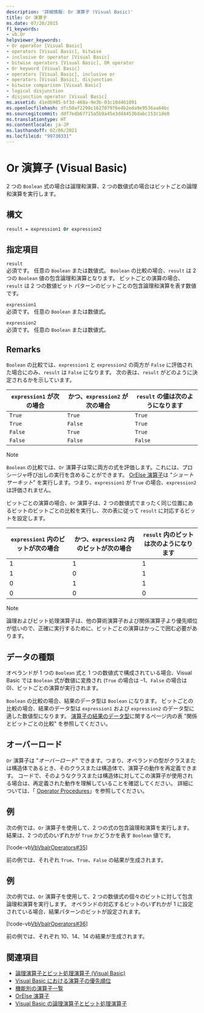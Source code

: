 ```yaml
---
description: '詳細情報: Or 演算子 (Visual Basic)'
title: Or 演算子
ms.date: 07/20/2015
f1_keywords:
- vb.Or
helpviewer_keywords:
- Or operator [Visual Basic]
- operators [Visual Basic], bitwise
- inclusive Or operator [Visual Basic]
- bitwise operators [Visual Basic], OR operator
- Or keyword [Visual Basic]
- operators [Visual Basic], inclusive or
- operators [Visual Basic], disjunction
- bitwise comparison [Visual Basic]
- logical disjunction
- disjunction operator [Visual Basic]
ms.assetid: 41ed6905-bf3d-468a-9e3b-03c10d461891
ms.openlocfilehash: dfc50af2298c162707976e4b2eda9e9536aa64bc
ms.sourcegitcommit: ddf7edb67715a5b9a45e3dd44536dabc153c1de0
ms.translationtype: HT
ms.contentlocale: ja-JP
ms.lasthandoff: 02/06/2021
ms.locfileid: "99730331"
---
```

# <a name="or-operator-visual-basic"></a>Or 演算子 (Visual Basic)

2 つの `Boolean` 式の場合は論理和演算、2 つの数値式の場合はビットごとの論理和演算を実行します。  
  
## <a name="syntax"></a>構文  
  
```vb  
result = expression1 Or expression2  
```  
  
## <a name="parts"></a>指定項目  

 `result`  
 必須です。 任意の `Boolean` または数値式。 `Boolean` の比較の場合、`result` は 2 つの `Boolean` 値の包含論理和演算となります。 ビットごとの演算の場合、`result` は 2 つの数値ビット パターンのビットごとの包含論理和演算を表す数値です。  
  
 `expression1`  
 必須です。 任意の `Boolean` または数値式。  
  
 `expression2`  
 必須です。 任意の `Boolean` または数値式。  
  
## <a name="remarks"></a>Remarks  

 `Boolean` の比較では、`expression1` と `expression2` の両方が `False` に評価された場合にのみ、`result` は `False` になります。 次の表は、`result` がどのように決定されるかを示しています。  
  
|`expression1` が次の場合|かつ、`expression2` が次の場合|`result` の値は次のようになります|  
|-------------------------|--------------------------|------------------------------|  
|`True`|`True`|`True`|  
|`True`|`False`|`True`|  
|`False`|`True`|`True`|  
|`False`|`False`|`False`|  
  
> [!NOTE]
> `Boolean` の比較では、`Or` 演算子は常に両方の式を評価します。これには、プロシージャ呼び出しの実行を含めることができます。 [OrElse 演算子](orelse-operator.md)は "*ショートサーキット*" を実行します。つまり、`expression1` が `True` の場合、`expression2` は評価されません。  
  
 ビットごとの演算の場合、`Or` 演算子は、2 つの数値式でまったく同じ位置にあるビットのビットごとの比較を実行し、次の表に従って `result` に対応するビットを設定します。  
  
|`expression1` 内のビットが次の場合|かつ、`expression2` 内のビットが次の場合|`result` 内のビットは次のようになります|  
|--------------------------------|---------------------------------|----------------------------|  
|1|1|1|  
|1|0|1|  
|0|1|1|  
|0|0|0|  
  
> [!NOTE]
> 論理およびビット処理演算子は、他の算術演算子および関係演算子より優先順位が低いので、正確に実行するために、ビットごとの演算はかっこで囲む必要があります。  
  
## <a name="data-types"></a>データの種類  

 オペランドが 1 つの `Boolean` 式と 1 つの数値式で構成されている場合、Visual Basic では `Boolean` 式が数値に変換され (`True` の場合は –1、`False` の場合は 0)、ビットごとの演算が実行されます。  
  
 `Boolean` の比較の場合、結果のデータ型は `Boolean` になります。 ビットごとの比較の場合、結果のデータ型は `expression1` および `expression2` のデータ型に適した数値型になります。 [演算子の結果のデータ型](data-types-of-operator-results.md)に関するページ内の表 "関係とビットごとの比較" を参照してください。  
  
## <a name="overloading"></a>オーバーロード  

 `Or` 演算子は "*オーバーロード*" できます。つまり、オペランドの型がクラスまたは構造体であるとき、そのクラスまたは構造体で、演算子の動作を再定義できます。 コードで、そのようなクラスまたは構造体に対してこの演算子が使用される場合は、再定義された動作を理解していることを確認してください。 詳細については、「 [Operator Procedures](../../programming-guide/language-features/procedures/operator-procedures.md)」を参照してください。  
  
## <a name="example"></a>例  

 次の例では、`Or` 演算子を使用して、2 つの式の包含論理和演算を実行します。 結果は、2 つの式のいずれかが `True` かどうかを表す `Boolean` 値です。  
  
 [!code-vb[VbVbalrOperators#35](~/samples/snippets/visualbasic/VS_Snippets_VBCSharp/VbVbalrOperators/VB/Class1.vb#35)]  
  
 前の例では、それぞれ `True`、`True`、`False` の結果が生成されます。  
  
## <a name="example"></a>例  

 次の例では、`Or` 演算子を使用して、2 つの数値式の個々のビットに対して包含論理和演算を実行します。 オペランドの対応するビットのいずれかが 1 に設定されている場合、結果パターンのビットが設定されます。  
  
 [!code-vb[VbVbalrOperators#36](~/samples/snippets/visualbasic/VS_Snippets_VBCSharp/VbVbalrOperators/VB/Class1.vb#36)]  
  
 前の例では、それぞれ 10、14、14 の結果が生成されます。  
  
## <a name="see-also"></a>関連項目

- [論理演算子とビット処理演算子 (Visual Basic)](logical-bitwise-operators.md)
- [Visual Basic における演算子の優先順位](operator-precedence.md)
- [機能別の演算子一覧](operators-listed-by-functionality.md)
- [OrElse 演算子](orelse-operator.md)
- [Visual Basic の論理演算子とビット処理演算子](../../programming-guide/language-features/operators-and-expressions/logical-and-bitwise-operators.md)
